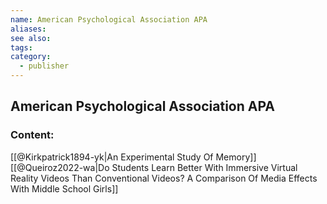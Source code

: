 ```yaml
---
name: American Psychological Association APA
aliases:
see also:
tags:
category:
  - publisher
---
```


## American Psychological Association APA

### Content:
[[@Kirkpatrick1894-yk|An Experimental Study Of Memory]]
[[@Queiroz2022-wa|Do Students Learn Better With Immersive Virtual Reality Videos Than Conventional Videos? A Comparison Of Media Effects With Middle School Girls]]